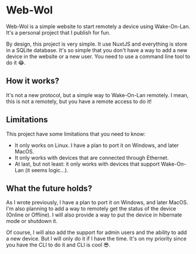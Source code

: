 # Web-Wol
Web-Wol is a simple website to start remotely a device using Wake-On-Lan. It's a personal project that I publish for fun.

By design, this project is very simple. It use NuxtJS and everything is store in a SQLite database. It's so simple that you don't have a way to add a new device in the website or a new user. You need to use a command line tool to do it 😂.

## How it works?
It's not a new protocol, but a simple way to Wake-On-Lan remotely. I mean, this is not a remotely, but you have a remote access to do it!

## Limitations
This project have some limitations that you need to know:
- It only works on Linux. I have a plan to port it on Windows, and later MacOS.
- It only works with devices that are connected through Ethernet.
- At last, but not least: it only works with devices that support Wake-On-Lan (it seems logic...).

## What the future holds?
As I wrote previously, I have a plan to port it on Windows, and later MacOS. I'm also planning to add a way to remotely get the status of the device (Online or Offline). I will also provide a way to put the device in hibernate mode or shutdown it.

Of course, I will also add the support for admin users and the ability to add a new device. But I will only do it if I have the time. It's on my priority since you have the CLI to do it and CLI is cool 😎.